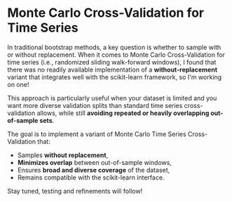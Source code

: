 # Monte Carlo Cross-Validation for Time Series

In traditional bootstrap methods, a key question is whether to sample with or without replacement. When it comes to Monte Carlo Cross-Validation for time series (i.e., randomized sliding walk-forward windows), I found that there was no readily available implementation of a **without-replacement** variant that integrates well with the scikit-learn framework, so I'm working on one!

This approach is particularly useful when your dataset is limited and you want more diverse validation splits than standard time series cross-validation allows, while still **avoiding repeated or heavily overlapping out-of-sample sets**. 

The goal is to implement a variant of Monte Carlo Time Series Cross-Validation that:
- Samples **without replacement**,
- **Minimizes overlap** between out-of-sample windows,
- Ensures **broad and diverse coverage** of the dataset,
- Remains compatible with the scikit-learn interface.

Stay tuned, testing and refinements will follow!
